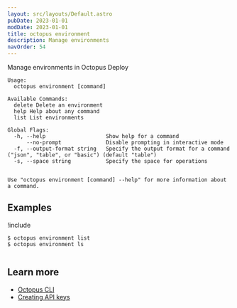 ```yaml
---
layout: src/layouts/Default.astro
pubDate: 2023-01-01
modDate: 2023-01-01
title: octopus environment
description: Manage environments
navOrder: 54
---
```


Manage environments in Octopus Deploy


```
Usage:
  octopus environment [command]

Available Commands:
  delete Delete an environment
  help Help about any command
  list List environments

Global Flags:
  -h, --help                   Show help for a command
      --no-prompt              Disable prompting in interactive mode
  -f, --output-format string   Specify the output format for a command ("json", "table", or "basic") (default "table")
  -s, --space string           Specify the space for operations


Use "octopus environment [command] --help" for more information about a command.
```

## Examples

!include <samples-instance>


```
$ octopus environment list
$ octopus environment ls


```

## Learn more

- [Octopus CLI](/docs/octopus-rest-api/cli/)
- [Creating API keys](/docs/octopus-rest-api/how-to-create-an-api-key/)
